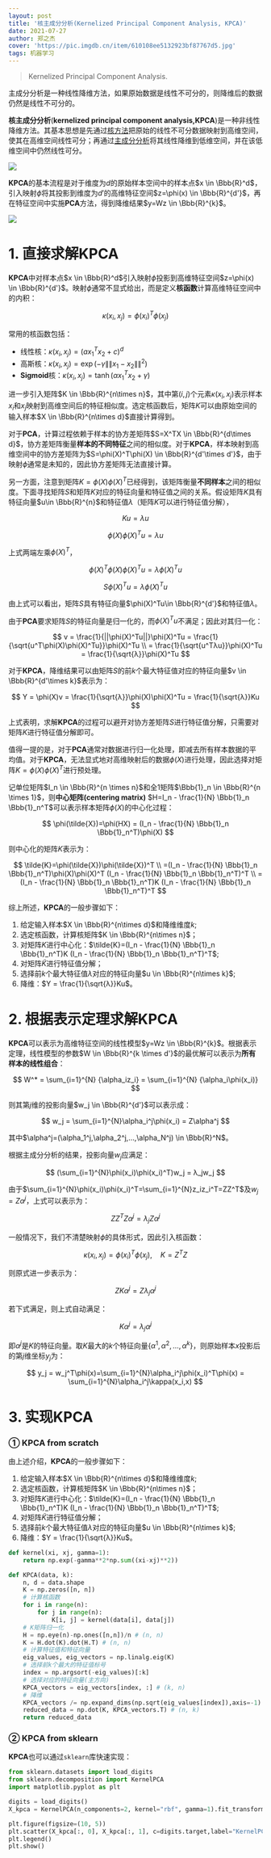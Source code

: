 ```yaml
---
layout: post
title: '核主成分分析(Kernelized Principal Component Analysis, KPCA)'
date: 2021-07-27
author: 郑之杰
cover: 'https://pic.imgdb.cn/item/610108ee5132923bf87767d5.jpg'
tags: 机器学习
---
```


> Kernelized Principal Component Analysis.

主成分分析是一种线性降维方法，如果原始数据是线性不可分的，则降维后的数据仍然是线性不可分的。

**核主成分分析**(**kernelized principal component analysis,KPCA**)是一种非线性降维方法。其基本思想是先通过[核方法](https://0809zheng.github.io/2021/07/23/kernel.html)把原始的线性不可分数据映射到高维空间，使其在高维空间线性可分；再通过[主成分分析](https://0809zheng.github.io/2020/04/11/PCA.html)将其线性降维到低维空间，并在该低维空间中仍然线性可分。

![](https://pic.imgdb.cn/item/61d7e74f2ab3f51d91f39de8.jpg)

**KPCA**的基本流程是对于维度为$d$的原始样本空间中的样本点$x \in \Bbb{R}^d$，引入映射$\phi$将其投影到维度为$d'$的高维特征空间$z=\phi(x) \in \Bbb{R}^{d'}$，再在特征空间中实施**PCA**方法，得到降维结果$y=Wz \in \Bbb{R}^{k}$。

![](https://pic.imgdb.cn/item/610108ee5132923bf87767d5.jpg)

# 1. 直接求解KPCA

**KPCA**中对样本点$x \in \Bbb{R}^d$引入映射$\phi$投影到高维特征空间$z=\phi(x) \in \Bbb{R}^{d'}$。映射$\phi$通常不显式给出，而是定义**核函数**计算高维特征空间中的内积：

$$ \kappa(x_i,x_j) = \phi(x_i)^T\phi(x_j) $$

常用的核函数包括：
- 线性核：$\kappa(x_i,x_j)=(ax_1^Tx_2+c)^d$
- 高斯核：$\kappa(x_i,x_j)=\exp(-\gamma \|\|x_1-x_2\|\|^2)$
- **Sigmoid**核：$\kappa(x_i,x_j)=\tanh(\alpha x_1^Tx_2+\gamma)$


进一步引入矩阵$K \in \Bbb{R}^{n\times n}$，其中第$(i,j)$个元素$\kappa(x_i,x_j)$表示样本$x_i$和$x_j$映射到高维空间后的特征相似度。选定核函数后，矩阵$K$可以由原始空间的输入样本$X \in \Bbb{R}^{n\times d}$直接计算得到。

对于**PCA**，计算过程依赖于样本的协方差矩阵$S=X^TX \in \Bbb{R}^{d\times d}$，协方差矩阵衡量**样本的不同特征**之间的相似度。对于**KPCA**，样本映射到高维空间中的协方差矩阵为$S=\phi(X)^T\phi(X) \in \Bbb{R}^{d'\times d'}$，由于映射$\phi$通常是未知的，因此协方差矩阵无法直接计算。

另一方面，注意到矩阵$K=\phi(X)\phi(X)^T$已经得到，该矩阵衡量**不同样本**之间的相似度。下面寻找矩阵$S$和矩阵$K$对应的特征向量和特征值之间的关系。假设矩阵$K$具有特征向量$u\in \Bbb{R}^{n}$和特征值$\lambda$（矩阵$K$可以进行特征值分解），

$$ Ku = λu $$

$$ \phi(X)\phi(X)^Tu = λu $$

上式两端左乘$\phi(X)^T$，

$$ \phi(X)^T\phi(X)\phi(X)^Tu = λ\phi(X)^Tu $$

$$ S\phi(X)^Tu = λ\phi(X)^Tu $$

由上式可以看出，矩阵$S$具有特征向量$\phi(X)^Tu\in \Bbb{R}^{d'}$和特征值$\lambda$。

由于**PCA**要求矩阵$S$的特征向量是归一化的，而$\phi(X)^Tu$不满足；因此对其归一化：

$$ v = \frac{1}{||\phi(X)^Tu||}\phi(X)^Tu = \frac{1}{\sqrt{u^T\phi(X)\phi(X)^Tu}}\phi(X)^Tu \\ = \frac{1}{\sqrt{u^Tλu}}\phi(X)^Tu =  \frac{1}{\sqrt{λ}}\phi(X)^Tu $$

对于**KPCA**，降维结果可以由矩阵$S$的前$k$个最大特征值对应的特征向量$v \in \Bbb{R}^{d'\times k}$表示为：

$$ Y = \phi(X)v = \frac{1}{\sqrt{λ}}\phi(X)\phi(X)^Tu = \frac{1}{\sqrt{λ}}Ku  $$

上式表明，求解**KPCA**的过程可以避开对协方差矩阵$S$进行特征值分解，只需要对矩阵$K$进行特征值分解即可。

值得一提的是，对于**PCA**通常对数据进行归一化处理，即减去所有样本数据的平均值。对于**KPCA**，无法显式地对高维映射后的数据$\phi(X)$进行处理，因此选择对矩阵$K=\phi(X)\phi(X)^T$进行预处理。

记单位矩阵$I_n \in \Bbb{R}^{n \times n}$和全$1$矩阵$\Bbb{1}_n \in \Bbb{R}^{n \times 1}$，则**中心矩阵(centering matrix)** $H=I_n - \frac{1}{N} \Bbb{1}_n \Bbb{1}_n^T$可以表示样本矩阵$\phi(X)$的中心化过程：

$$ \phi(\tilde{X})=\phi(HX) = (I_n - \frac{1}{N} \Bbb{1}_n \Bbb{1}_n^T)\phi(X) $$

则中心化的矩阵$K$表示为：

$$ \tilde{K}=\phi(\tilde{X})\phi(\tilde{X})^T \\ =(I_n - \frac{1}{N} \Bbb{1}_n \Bbb{1}_n^T)\phi(X)\phi(X)^T (I_n - \frac{1}{N} \Bbb{1}_n \Bbb{1}_n^T)^T \\ =(I_n - \frac{1}{N} \Bbb{1}_n \Bbb{1}_n^T)K (I_n - \frac{1}{N} \Bbb{1}_n \Bbb{1}_n^T)^T $$

综上所述，**KPCA**的一般步骤如下：
1. 给定输入样本$X \in \Bbb{R}^{n\times d}$和降维维度$k$;
2. 选定核函数，计算核矩阵$K \in \Bbb{R}^{n\times n}$；
3. 对矩阵$K$进行中心化：$\tilde{K}=(I_n - \frac{1}{N} \Bbb{1}_n \Bbb{1}_n^T)K (I_n - \frac{1}{N} \Bbb{1}_n \Bbb{1}_n^T)^T$;
4. 对矩阵$\tilde{K}$进行特征值分解；
5. 选择前$k$个最大特征值$\lambda$对应的特征向量$u \in \Bbb{R}^{n\times k}$;
6. 降维：$Y = \frac{1}{\sqrt{λ}}Ku$。

# 2. 根据表示定理求解KPCA

**KPCA**可以表示为高维特征空间的线性模型$y=Wz \in \Bbb{R}^{k}$。根据表示定理，线性模型的参数$W \in \Bbb{R}^{k \times d'}$的最优解可以表示为**所有样本的线性组合**：

$$ W^* = \sum_{i=1}^{N} {\alpha_iz_i} = \sum_{i=1}^{N} {\alpha_i\phi(x_i)} $$

则其第$j$维的投影向量$w_j \in \Bbb{R}^{d'}$可以表示成：

$$ w_j = \sum_{i=1}^{N}\alpha_i^j\phi(x_i) = Z\alpha^j $$

其中$\alpha^j=(\alpha_1^j,\alpha_2^j,...,\alpha_N^j) \in \Bbb{R}^N$。

根据主成分分析的结果，投影向量$w_j$应满足：

$$ (\sum_{i=1}^{N}\phi(x_i)\phi(x_i)^T)w_j = λ_jw_j $$

由于$\sum_{i=1}^{N}\phi(x_i)\phi(x_i)^T=\sum_{i=1}^{N}z_iz_i^T=ZZ^T$及$w_j =Z\alpha^j$，上式可以表示为：

$$ ZZ^TZ\alpha^j = λ_jZ\alpha^j $$

一般情况下，我们不清楚映射$\phi$的具体形式，因此引入核函数：

$$ \kappa(x_i,x_j)=\phi(x_i)^T\phi(x_j), \quad K=Z^TZ $$

则原式进一步表示为：

$$ ZK\alpha^j = Zλ_j\alpha^j $$

若下式满足，则上式自动满足：

$$ K\alpha^j = λ_j\alpha^j $$

即$\alpha^j$是$K$的特征向量。取$K$最大的$k$个特征向量$\{\alpha^1,\alpha^2,...,\alpha^k\}$，则原始样本$x$投影后的第$j$维坐标$y_j$为：

$$ y_j = w_j^T\phi(x)=\sum_{i=1}^{N}\alpha_i^j\phi(x_i)^T\phi(x) = \sum_{i=1}^{N}\alpha_i^j\kappa(x_i,x) $$

# 3. 实现KPCA

### ① KPCA from scratch
由上述介绍，**KPCA**的一般步骤如下：
1. 给定输入样本$X \in \Bbb{R}^{n\times d}$和降维维度$k$;
2. 选定核函数，计算核矩阵$K \in \Bbb{R}^{n\times n}$；
3. 对矩阵$K$进行中心化：$\tilde{K}=(I_n - \frac{1}{N} \Bbb{1}_n \Bbb{1}_n^T)K (I_n - \frac{1}{N} \Bbb{1}_n \Bbb{1}_n^T)^T$;
4. 对矩阵$\tilde{K}$进行特征值分解；
5. 选择前$k$个最大特征值$\lambda$对应的特征向量$u \in \Bbb{R}^{n\times k}$;
6. 降维：$Y = \frac{1}{\sqrt{λ}}Ku$。

```python
def kernel(xi, xj, gamma=1):
    return np.exp(-gamma**2*np.sum((xi-xj)**2))

def KPCA(data, k):
    n, d = data.shape
    K = np.zeros([n, n])
    # 计算核函数
    for i in range(n):
        for j in range(n):
            K[i, j] = kernel(data[i], data[j])
    # K矩阵归一化
    H = np.eye(n)-np.ones([n,n])/n # (n, n)
    K = H.dot(K).dot(H.T) # (n, n)
    # 计算特征值和特征向量
    eig_values, eig_vectors = np.linalg.eig(K)
    # 选择前k个最大的特征值标号
    index = np.argsort(-eig_values)[:k]
    # 选择对应的特征向量(主方向)
    KPCA_vectors = eig_vectors[index, :] # (k, n)
    # 降维
    KPCA_vectors /= np.expand_dims(np.sqrt(eig_values[index]),axis=-1)
    reduced_data = np.dot(K, KPCA_vectors.T) # (n, k)
    return reduced_data
```

### ② KPCA from sklearn

**KPCA**也可以通过`sklearn`库快速实现：

```python
from sklearn.datasets import load_digits
from sklearn.decomposition import KernelPCA
import matplotlib.pyplot as plt

digits = load_digits()
X_kpca = KernelPCA(n_components=2, kernel="rbf", gamma=1).fit_transform(digits.data)

plt.figure(figsize=(10, 5))
plt.scatter(X_kpca[:, 0], X_kpca[:, 1], c=digits.target,label="KernelPCA")
plt.legend()
plt.show()
```
